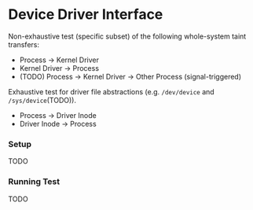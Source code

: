 # Device Driver Interface

Non-exhaustive test (specific subset) of the following whole-system taint transfers:

* Process -> Kernel Driver
* Kernel Driver -> Process
* (TODO) Process -> Kernel Driver -> Other Process (signal-triggered)

Exhaustive test for driver file abstractions (e.g. `/dev/device` and `/sys/device`(TODO)).

* Process -> Driver Inode
* Driver Inode -> Process

### Setup

TODO

### Running Test

TODO